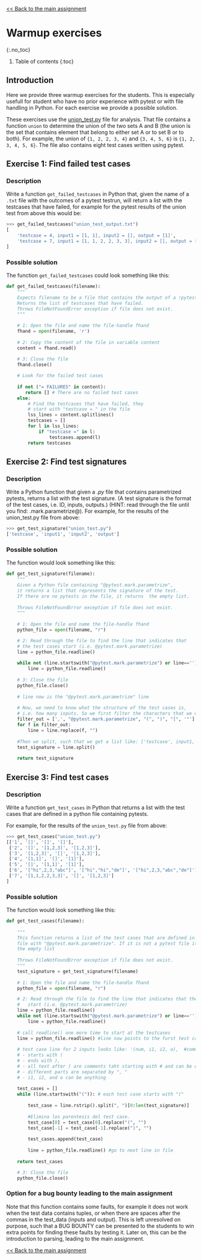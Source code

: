 [<< Back to the main assignment](nifty2022.md)

# Warmup exercises
{:.no_toc}

1. Table of contents
{:toc}

## Introduction

Here we provide three warmup exercises for the students. This is especially usefull for student who have no prior experience with pytest or with file handling in Python. For each exercise we provide a possible solution.

These exercises use the [union_test.py](files/union_test.py) file for analysis.
That file contains a function `union` to determine the union of the two sets A and B (the union is the set that contains element that belong to either set A or to set B or to both). 
For example, the union of `{1, 2, 2, 3, 4}` and `{3, 4, 5, 6}` is `{1, 2, 3, 4, 5, 6}`.
The file also contains eight test cases written using pytest.

## Exercise 1: Find failed test cases

### Description

Write a function `get_failed_testcases` in Python that, given the name of a `.txt` file with the outcomes of a pytest testrun, will return a list with the testcases that have failed, for example for the pytest results of the union test from above this would be:

```python
>>> get_failed_testcases("union_test_output.txt")
[
    'testcase = 4, input1 = [1, 1], input2 = [], output = [1]', 
    'testcase = 7, input1 = [1, 1, 2, 2, 3, 3], input2 = [], output = [1, 2, 3]'
]
```

### Possible solution

The function `get_failed_testcases` could look something like this:

```python
def get_failed_testcases(filename):
    """
    Expects filename to be a file that contains the output of a !pytest run.
    Returns the list of testcases that have failed.
    Throws FileNotFoundError exception if file does not exist.
    """
    
    # 1: Open the file and name the file-handle fhand
    fhand = open(filename, 'r')
    
    # 2: Copy the content of the file in variable content
    content = fhand.read()
    
    # 3: Close the file
    fhand.close()

    # Look for the failed test cases
    
    if not ("= FAILURES" in content):
       return [] # There are no failed test cases
    else:
        # Find the testcases that have failed, they
        # start with "testcase = " in the file
        lss_lines = content.splitlines()
        testcases = []
        for l in lss_lines:
            if "testcase =" in l:
                testcases.append(l)
        return testcases
```

## Exercise 2: Find test signatures

### Description

Write a Python function that given a *.py* file that contains parametrized pytests, returns a list with the test signature. (A test signature is the format of the test cases, i.e. ID, inputs, outputs.) (HINT: read through the file until you find: .mark.parametrize@). For example, for the results of the union_test.py file from above:

```python
>>> get_test_signature("union_test.py") 
['testcase', 'input1', 'input2', 'output']
```

### Possible solution

The function would look something like this:

```python
def get_test_signature(filename):
    """
    Given a Python file containing "@pytest.mark.parametrize", 
    it returns a list that represents the signature of the test. 
    If there are no pytests in the file, it returns  the empty list.
    
    Throws FileNotFoundError exception if file does not exist.
    """
    
    # 1: Open the file and name the file-handle fhand
    python_file = open(filename, "r")

    # 2: Read through the file to find the line that indicates that 
    # the test cases start (i.e. @pytest.mark.parametrize)
    line = python_file.readline()
    
    while not (line.startswith("@pytest.mark.parametrize") or line==''):
        line = python_file.readline()
    
    # 3: Close the file
    python_file.close()
    
    # line now is the "@pytest.mark.parametrize" line
    
    # Now, we need to know what the structure of the test cases is,
    # i.e. how many inputs. So we first filter the characters that we do not need.
    filter_out = [',', "@pytest.mark.parametrize", "(", ")", "[", '"']
    for f in filter_out:
        line = line.replace(f, "")
    
    #Then we split, such that we get a list like: ['testcase', input1, ..., inputn, output]
    test_signature = line.split()
    
    return test_signature 
```

## Exercise 3: Find test cases

### Description

Write a function `get_test_cases` in Python that returns a list with the test cases that are defined in a python file containing pytests.

For example, for the results of the `union_test.py` file from above:

```python
>>> get_test_cases("union_test.py")
[['1', '[]', '[]', '[]'], 
 ['2', '[]', '[1,2,3]', '[1,2,3]'], 
 ['3', '[1,2,3]', '[]', '[1,2,3]'], 
 ['4', '[1,1]', '[]', '[1]'], 
 ['5', '[]', '[1,1]', '[1]'], 
 ['6', '["hi",2,3,"abc"]', '["hi","hi","de"]', '["hi",2,3,"abc","de"]'], 
 ['7', '[1,1,2,2,3,3]', '[]', '[1,2,3]']
]
```

### Possible solution

The function would look something like this:

```python
def get_test_cases(filename):
    
    """
    This function returns a list of the test cases that are defined in the
    file with "@pytest.mark.parametrize". If it is not a pytest file it returns
    the empty list
    
    Throws FileNotFoundError exception if file does not exist.
    """
    test_signature = get_test_signature(filename)
    
    # 1: Open the file and name the file-handle fhand
    python_file = open(filename, "r")

    # 2: Read through the file to find the line that indicates that the test cases
    #   start (i.e. @pytest.mark.parametrize)
    line = python_file.readline()
    while not (line.startswith("@pytest.mark.parametrize") or line==''):
        line = python_file.readline()
      
    # call readline() one more time to start at the testcases
    line = python_file.readline() #line now points to the furst test case with format (ID, input1, .., inputn, output)
    
    # test case line for 2 inputs looks like: '(num, i1, i2, o),  #comments'
    # - starts with (
    # - ends with ),
    # - all text after ) are comments taht starting with # and can be discarded
    # - different parts are separated by ", "
    # - i1, i2, and o can be anything
    
    test_cases = []
    while (line.startswith("(")): # each test case starts with "("
        
        test_case = line.rstrip().split(", ")[0:len(test_signature)]
                
        #Elimina los parentesis del test case. 
        test_case[0] = test_case[0].replace("(", "")
        test_case[-1] = test_case[-1].replace(")", "")
        
        test_cases.append(test_case)
                     
        line = python_file.readline() #go to next line in file
            
    return test_cases

    # 3: Close the file
    python_file.close()
```

### Option for a bug bounty leading to the main assignment

Note that this function contains some faults, for example it does not work when the test data contains tuples, or when there are spaces after the commas in the test_data (inputs and output). 
This is left unresolved on purpose, such that a BUG BOUNTY can be presented to the students to win extra points for finding these faults by testing it. Later on, this can be the introduction to parsing, leading to the main assignment.

[<< Back to the main assignment](nifty2022.md)
